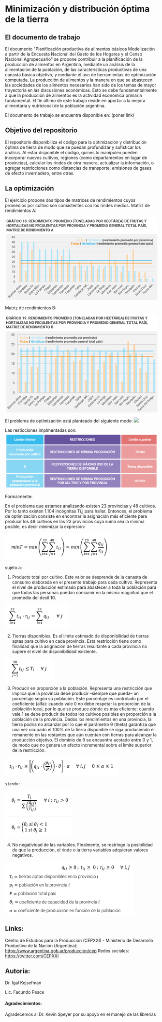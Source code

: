 # Minimización y distribución óptima de la tierra

## El documento de trabajo
El documento "Planificación productiva de alimentos básicos Modelización a partir de la Encuesta Nacional del Gasto de los Hogares y
el Censo Nacional Agropecuario" se propone contribuir a la planificación de la producción de alimentos en Argentina, mediante un análisis
de la alimentación de la población, de las características productivas de una canasta básica objetivo, y
mediante el uso de herramientas de optimización computada. La producción de alimentos y la manera en que se 
abastecen las sociedades de los alimentos necesarios han sido de los temas de mayor trayectoria en las discusiones económicas.
Esto se debe fundamentalmente a que la producción de alimentos es la actividad económica primaria fundamental. 
El fin último de este trabajo reside en aportar a la mejora alimentaria y nutricional de la población argentina.


El documento de trabajo se encuentra disponible en: (poner link)

## Objetivo del repositorio
El repositorio disponibiliza el código para la optimización y distribución óptima de tierra de modo que se puedan profundizar y sofisticar los análisis.
Al estar disponible el código, quines lo manipulen pueden incorporar nuevos cultivos, regiones (como departamentos en lugar de provincias), calcular los rindes de otra manera, actualizar la información, o agregar restricciones como distancias de transporte, emisiones de gases de efecto invernadero, entre otras.


## La optimización
El ejercicio propone dos tipos de matrices de rendimientos cuyos promedios por cultivo son consistentes con los rindes medios.
Matriz de rendimientos A:

![](https://github.com/CEProduccionXXI/optimizacion_tierra/blob/main/intuitivo/Matriz%20de%20rendimientos%20A.PNG?raw=true)

Matriz de rendimientos B:

![](https://github.com/CEProduccionXXI/optimizacion_tierra/blob/main/intuitivo/Matriz%20de%20rendimientos%20B.png?raw=true)

El problema de optimización está planteado del siguiente modo:
![](https://github.com/CEProduccionXXI/optimizacion_tierra/blob/main/intuitivo/Problema%20de%20minimización.png?raw=true)

Las resticciones implmentadas son:
![](https://github.com/CEProduccionXXI/optimizacion_tierra/blob/main/intuitivo/Restricciones.png?raw=true)

Formalmente:

En el problema que estamos analizando existen 23 provincias y 48 cultivos. Por lo tanto existen 1.104 incógnitas Ti,j para hallar. Entonces, el problema de optimización consiste en encontrar la asignación más eficiente para producir los 48 cultivos en las 23 provincias cuya suma sea la mínima posible, es decir minimizar la expresión:
 
![](https://github.com/CEProduccionXXI/optimizacion_tierra/blob/main/intuitivo/optimo.png?raw=true)

sujeto a:
1. Producto total por cultivo. Este valor se desprende de la canasta de consumo elaborada en el presente trabajo para cada cultivo. Representa el nivel de producción estimado para abastecer a toda la población para que todas las personas puedan consumir en la misma magnitud que el promedio del decil 10.

![](https://github.com/CEProduccionXXI/optimizacion_tierra/blob/main/intuitivo/restriccion1.png?raw=true)

2. Tierras disponibles. Es el límite estimado de disponibilidad de tierras aptas para cultivo en cada provincia. Esta restricción tiene como finalidad que la asignación de tierras resultante a cada provincia no supere el nivel de disponibilidad existente.

![](https://github.com/CEProduccionXXI/optimizacion_tierra/blob/main/intuitivo/restriccion2.png?raw=true)

3. Producir en proporción a la población. Representa una restricción que implica que la
provincia debe producir –siempre que pueda– un porcentaje según su población. Este
porcentaje es controlado por el coeficiente (alfa): cuando vale 0 no debe respetar la
proporción de la población local, por lo que se produce donde es más eficiente; cuando vale
1 se debe producir de todos los cultivos posibles en proporción a la población de la provincia.
Dados los rendimientos en una provincia, la tierra podría no alcanzar por lo que el parámetro
θ (theta) garantiza que una vez ocupado el 100% de la tierra disponible se siga produciendo
el remanente en las restantes que aún cuentan con tierras para alcanzar la producción
objetivo. El dominio de θ se encuentra acotado entre 0 y 1, de modo que no genera un efecto
incremental sobre el límite superior de la restricción.

![](https://github.com/CEProduccionXXI/optimizacion_tierra/blob/main/intuitivo/restriccion3.png?raw=true)

	siendo:

![](https://github.com/CEProduccionXXI/optimizacion_tierra/blob/main/intuitivo/siendo.png?raw=true)


4. No negatividad de las variables. Finalmente, se restringe la posibilidad de que la producción, el rinde o la tierra variables adquieran valores negativos. 

![](https://github.com/CEProduccionXXI/optimizacion_tierra/blob/main/intuitivo/noneg.png?raw=true)


## Links:
Centro de Estudios para la Producción (CEPXXI) - Ministerio de Desarrollo Productivo de la Nación (Argentina): https://www.argentina.gob.ar/produccion/cep
Redes sociales: https://twitter.com/CEPXXI


## Autoría:
Dr. Igal Kejsefman

Lic. Facundo Pesce

#### Agradecimientos:
Agradecemos al Dr. Kevin Speyer por su apoyo en el manejo de las librerías



